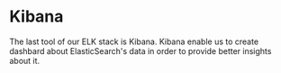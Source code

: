 # Kibana

The last tool of our ELK stack is Kibana. Kibana enable us to create dashbard about ElasticSearch's data in order to provide better 
insights about it.
